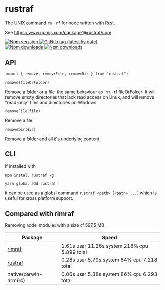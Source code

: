 # rustraf
The [UNIX command](<http://en.wikipedia.org/wiki/Rm_(Unix)>) `rm -rf` for node written with Rust.

See https://www.npmjs.com/package/@rustraf/core

<a href="https://www.npmjs.com/package/rustraf">
  <img alt="Npm verssion" src="https://img.shields.io/npm/v/rustraf?style=for-the-badge"/>
</a>

<a href="https://www.npmjs.com/package/rustraf">
  <img alt="GitHub tag (latest by date)" src="https://img.shields.io/github/v/tag/stijnvanhulle/rustraf?style=for-the-badge"/>
</a>
</br>

<a href="https://www.npmjs.com/package/rustraf">
  <img alt="Npm downloads" src="https://img.shields.io/bundlephobia/min/rustraf?style=for-the-badge"/>
</a>

<a href="https://www.npmjs.com/package/rustraf">
  <img alt="Npm downloads" src="https://img.shields.io/npm/dm/rustraf?style=for-the-badge"/>
</a>



## API

```
import { remove, removeFile, removeDir } from "rustraf";
```

`remove(fileOrFolder)`

Remove a folder or a file, the same behaviour as 'rm -rf fileOrFolder'
It will remove empty directories that lack read access on Linux, and will remove "read-only" files and directories on Windows.

`removeFile(file)`

Remove a file.

`removeDir(dir)`

Remove a folder and all it's underlying content.

## CLI

If installed with

```
npm install rustraf -g
```

```
yarn global add rustraf
```

it can be used as a global
command `rustraf <path> [<path> ...]` which is useful for cross platform support.


## Compared with rimraf
Removing node_modules with a size of 597,5 MB

| Package | Speed                                         |
|---------|-----------------------------------------------|
| [rimraf](https://www.npmjs.com/package/rimraf)  | 1.61s user 11.26s system 218% cpu 5.899 total |
| [rustraf](https://www.npmjs.com/package/rustraf) | 0.28s user 5.79s system 84% cpu 7.218 total   |
| native(darwin-arm64) | 0.06s user 5.38s system 86% cpu 6.293 total |



